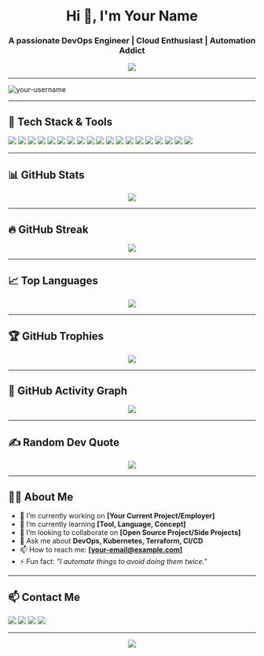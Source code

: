 <h1 align="center">Hi 👋, I'm Your Name</h1>
<h3 align="center">A passionate DevOps Engineer | Cloud Enthusiast | Automation Addict</h3>

<p align="center">
  <img src="https://readme-typing-svg.herokuapp.com?color=%2336BCF7&size=24&center=true&vCenter=true&lines=DevOps+Engineer;Cloud+Infrastructure+Specialist;Kubernetes+and+Terraform+Lover;CI/CD+Pipeline+Ninja;Lifelong+Learner" />
</p>

---

<!-- Visitor Badge -->
<p align="left">
  <img src="https://komarev.com/ghpvc/?username=your-username&label=Profile+Views&color=0e75b6&style=flat" alt="your-username" />
</p>

---

## 🔧 Tech Stack & Tools

<p align="left">
  <img src="https://img.shields.io/badge/-Docker-2496ED?style=flat&logo=docker&logoColor=white" />
  <img src="https://img.shields.io/badge/-Kubernetes-326CE5?style=flat&logo=kubernetes&logoColor=white" />
  <img src="https://img.shields.io/badge/-Terraform-7B42BC?style=flat&logo=terraform&logoColor=white" />
  <img src="https://img.shields.io/badge/-GitHub_Actions-2088FF?style=flat&logo=github-actions&logoColor=white" />
  <img src="https://img.shields.io/badge/-Azure-0078D4?style=flat&logo=azure-devops&logoColor=white" />
  <img src="https://img.shields.io/badge/-GCP-4285F4?style=flat&logo=google-cloud&logoColor=white" />
  <img src="https://img.shields.io/badge/-AWS-FF9900?style=flat&logo=amazon-aws&logoColor=white" />
  <img src="https://img.shields.io/badge/-Linux-FCC624?style=flat&logo=linux&logoColor=black" />
  <img src="https://img.shields.io/badge/-Ansible-EE0000?style=flat&logo=ansible&logoColor=white" />
  <img src="https://img.shields.io/badge/-Vault-000000?style=flat&logo=HashiCorp&logoColor=white" />
  <img src="https://img.shields.io/badge/-Prometheus-E6522C?style=flat&logo=prometheus&logoColor=white" />
  <img src="https://img.shields.io/badge/-Grafana-F46800?style=flat&logo=grafana&logoColor=white" />
  <img src="https://img.shields.io/badge/-React-61DAFB?style=flat&logo=react&logoColor=white" />
  <img src="https://img.shields.io/badge/-Node.js-339933?style=flat&logo=node.js&logoColor=white" />
  <img src="https://img.shields.io/badge/-Python-3776AB?style=flat&logo=python&logoColor=white" />
  <img src="https://img.shields.io/badge/-Java-007396?style=flat&logo=java&logoColor=white" />
  <img src="https://img.shields.io/badge/-MySQL-4479A1?style=flat&logo=mysql&logoColor=white" />
  <img src="https://img.shields.io/badge/-PostgreSQL-4169E1?style=flat&logo=postgresql&logoColor=white" />
  <img src="https://img.shields.io/badge/-Redis-DC382D?style=flat&logo=redis&logoColor=white" />
</p>

---

## 📊 GitHub Stats

<p align="center">
  <img src="https://github-readme-stats.vercel.app/api?username=your-username&show_icons=true&theme=tokyonight" />
</p>

---

## 🔥 GitHub Streak

<p align="center">
  <img src="https://github-readme-streak-stats.herokuapp.com/?user=your-username&theme=tokyonight" />
</p>

---

## 📈 Top Languages

<p align="center">
  <img src="https://github-readme-stats.vercel.app/api/top-langs/?username=your-username&layout=compact&theme=tokyonight" />
</p>

---

## 🏆 GitHub Trophies

<p align="center">
  <img src="https://github-profile-trophy.vercel.app/?username=your-username&theme=algolia&row=2&column=4" />
</p>

---

## 📅 GitHub Activity Graph

<p align="center">
  <img src="https://github-readme-activity-graph.vercel.app/graph?username=your-username&theme=tokyo-night" />
</p>

---

## ✍️ Random Dev Quote

<p align="center">
  <img src="https://quotes-github-readme.vercel.app/api?type=horizontal&theme=tokyonight" />
</p>

---

## 🙋‍♂️ About Me

- 🔭 I’m currently working on **[Your Current Project/Employer]**
- 🌱 I’m currently learning **[Tool, Language, Concept]**
- 👯 I’m looking to collaborate on **[Open Source Project/Side Projects]**
- 💬 Ask me about **DevOps, Kubernetes, Terraform, CI/CD**
- 📫 How to reach me: **[your-email@example.com]**
- ⚡ Fun fact: *"I automate things to avoid doing them twice."*

---

## 📫 Contact Me

<p align="left">
  <a href="mailto:your-email@example.com"><img src="https://img.shields.io/badge/-Email-D14836?style=flat&logo=gmail&logoColor=white" /></a>
  <a href="https://linkedin.com/in/your-profile"><img src="https://img.shields.io/badge/-LinkedIn-0A66C2?style=flat&logo=linkedin&logoColor=white" /></a>
  <a href="https://twitter.com/your-profile"><img src="https://img.shields.io/badge/-Twitter-1DA1F2?style=flat&logo=twitter&logoColor=white" /></a>
  <a href="https://yourwebsite.com"><img src="https://img.shields.io/badge/-Portfolio-000000?style=flat&logo=google-chrome&logoColor=white" /></a>
</p>

---

<p align="center">
  <img src="https://capsule-render.vercel.app/api?type=waving&color=0e75b6&height=100&section=footer"/>
</p>
